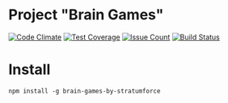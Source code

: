 # Project "Brain Games"

[![Code Climate](https://codeclimate.com/github/stratumforce/project-lvl1-s95/badges/gpa.svg)](https://codeclimate.com/github/stratumforce/project-lvl1-s95) [![Test Coverage](https://codeclimate.com/github/stratumforce/project-lvl1-s95/badges/coverage.svg)](https://codeclimate.com/github/stratumforce/project-lvl1-s95/coverage) [![Issue Count](https://codeclimate.com/github/stratumforce/project-lvl1-s95/badges/issue_count.svg)](https://codeclimate.com/github/stratumforce/project-lvl1-s95) [![Build Status](https://travis-ci.org/stratumforce/project-lvl1-s95.svg?branch=master)](https://travis-ci.org/stratumforce/project-lvl1-s95)

# Install
`npm install -g brain-games-by-stratumforce`
